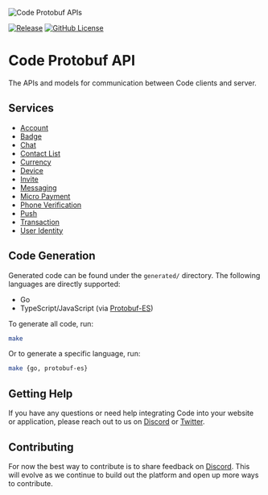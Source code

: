 ![Code Protobuf APIs](https://repository-images.githubusercontent.com/715249140/8c5e7070-e898-4697-84fe-ea50075aa057)

[![Release](https://img.shields.io/github/v/release/code-payments/code-protobuf-api.svg)](https://github.com/code-payments/code-protobuf-api/releases/latest)
[![GitHub License](https://img.shields.io/badge/license-MIT-lightgrey.svg?style=flat)](https://github.com/code-payments/code-protobuf-api/blob/main/LICENSE.md)

# Code Protobuf API

The APIs and models for communication between Code clients and server.

## Services

- [Account](https://github.com/code-payments/code-protobuf-api/blob/main/proto/account/v1/account_service.proto)
- [Badge](https://github.com/code-payments/code-protobuf-api/blob/main/proto/badge/v1/badge_service.proto)
- [Chat](https://github.com/code-payments/code-protobuf-api/blob/main/proto/chat/v1/chat_service.proto)
- [Contact List](https://github.com/code-payments/code-protobuf-api/blob/main/proto/contact/v1/contact_list_service.proto)
- [Currency](https://github.com/code-payments/code-protobuf-api/blob/main/proto/currency/v1/currency_service.proto)
- [Device](https://github.com/code-payments/code-protobuf-api/blob/main/proto/device/v1/device_service.proto)
- [Invite](https://github.com/code-payments/code-protobuf-api/blob/main/proto/invite/v2/invite_service.proto)
- [Messaging](https://github.com/code-payments/code-protobuf-api/blob/main/proto/messaging/v1/messaging_service.proto)
- [Micro Payment](https://github.com/code-payments/code-protobuf-api/blob/main/proto/micropayment/v1/micro_payment_service.proto)
- [Phone Verification](https://github.com/code-payments/code-protobuf-api/blob/main/proto/phone/v1/phone_verification_service.proto)
- [Push](https://github.com/code-payments/code-protobuf-api/blob/main/proto/push/v1/push_service.proto)
- [Transaction](https://github.com/code-payments/code-protobuf-api/blob/main/proto/transaction/v2/transaction_service.proto)
- [User Identity](https://github.com/code-payments/code-protobuf-api/blob/main/proto/user/v1/identity_service.proto)

## Code Generation

Generated code can be found under the `generated/` directory. The following languages are directly supported:
- Go
- TypeScript/JavaScript (via [Protobuf-ES](https://github.com/bufbuild/protobuf-es))

To generate all code, run:

```bash
make
```

Or to generate a specific language, run:

```bash
make {go, protobuf-es}
```

## Getting Help

If you have any questions or need help integrating Code into your website or application, please reach out to us on [Discord](https://discord.gg/T8Tpj8DBFp) or [Twitter](https://twitter.com/getcode).

##  Contributing

For now the best way to contribute is to share feedback on [Discord](https://discord.gg/T8Tpj8DBFp). This will evolve as we continue to build out the platform and open up more ways to contribute.
